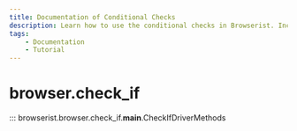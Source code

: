 ```yaml
---
title: Documentation of Conditional Checks
description: Learn how to use the conditional checks in Browserist. Includes code examples for beginners and advanced users for web scraping and browser automation.
tags:
    - Documentation
    - Tutorial
---
```


# browser.check_if

::: browserist.browser.check_if.__main__.CheckIfDriverMethods
